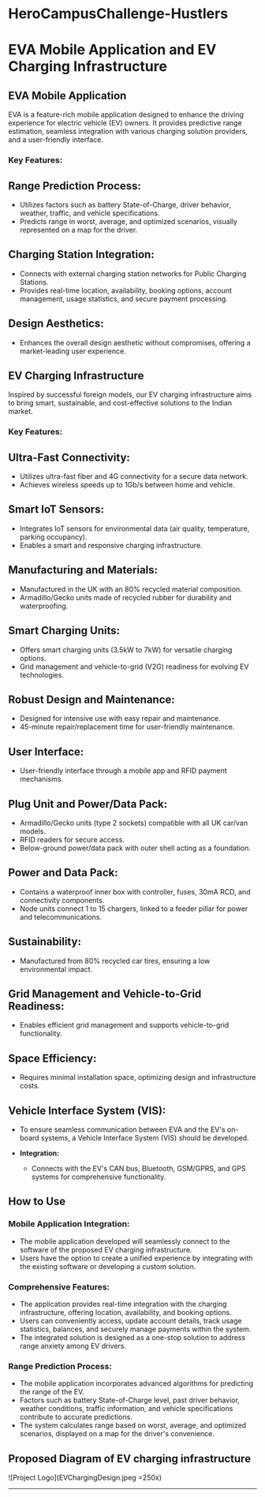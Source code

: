 # HeroCampusChallenge-Hustlers
# EVA Mobile Application and EV Charging Infrastructure

## EVA Mobile Application

EVA is a feature-rich mobile application designed to enhance the driving experience for electric vehicle (EV) owners. It provides predictive range estimation, seamless integration with various charging solution providers, and a user-friendly interface.

### Key Features:

## **Range Prediction Process:**
  - Utilizes factors such as battery State-of-Charge, driver behavior, weather, traffic, and vehicle specifications.
  - Predicts range in worst, average, and optimized scenarios, visually represented on a map for the driver.

 ## **Charging Station Integration:**
  - Connects with external charging station networks for Public Charging Stations.
  - Provides real-time location, availability, booking options, account management, usage statistics, and secure payment processing.

 ## **Design Aesthetics:**
  - Enhances the overall design aesthetic without compromises, offering a market-leading user experience.

## EV Charging Infrastructure

Inspired by successful foreign models, our EV charging infrastructure aims to bring smart, sustainable, and cost-effective solutions to the Indian market.

### Key Features:
## Ultra-Fast Connectivity:
- Utilizes ultra-fast fiber and 4G connectivity for a secure data network.
- Achieves wireless speeds up to 1Gb/s between home and vehicle.

## Smart IoT Sensors:
- Integrates IoT sensors for environmental data (air quality, temperature, parking occupancy).
- Enables a smart and responsive charging infrastructure.

## Manufacturing and Materials:
- Manufactured in the UK with an 80% recycled material composition.
- Armadillo/Gecko units made of recycled rubber for durability and waterproofing.

## Smart Charging Units:
- Offers smart charging units (3.5kW to 7kW) for versatile charging options.
- Grid management and vehicle-to-grid (V2G) readiness for evolving EV technologies.

## Robust Design and Maintenance:
- Designed for intensive use with easy repair and maintenance.
- 45-minute repair/replacement time for user-friendly maintenance.

## User Interface:
- User-friendly interface through a mobile app and RFID payment mechanisms.

## Plug Unit and Power/Data Pack:
- Armadillo/Gecko units (type 2 sockets) compatible with all UK car/van models.
- RFID readers for secure access.
- Below-ground power/data pack with outer shell acting as a foundation.

## Power and Data Pack:
- Contains a waterproof inner box with controller, fuses, 30mA RCD, and connectivity components.
- Node units connect 1 to 15 chargers, linked to a feeder pillar for power and telecommunications.


## **Sustainability:**
  - Manufactured from 80% recycled car tires, ensuring a low environmental impact.

## **Grid Management and Vehicle-to-Grid Readiness:**
  - Enables efficient grid management and supports vehicle-to-grid functionality.

## **Space Efficiency:**
  - Requires minimal installation space, optimizing design and infrastructure costs.

## Vehicle Interface System (VIS):
- To ensure seamless communication between EVA and the EV's on-board systems, a Vehicle Interface System (VIS) should be developed.

- **Integration:**
  - Connects with the EV's CAN bus, Bluetooth, GSM/GPRS, and GPS systems for comprehensive functionality.
  

## How to Use

### Mobile Application Integration:
- The mobile application developed will seamlessly connect to the software of the proposed EV charging infrastructure.
- Users have the option to create a unified experience by integrating with the existing software or developing a custom solution.
  
### Comprehensive Features:
- The application provides real-time integration with the charging infrastructure, offering location, availability, and booking options.
- Users can conveniently access, update account details, track usage statistics, balances, and securely manage payments within the system.
- The integrated solution is designed as a one-stop solution to address range anxiety among EV drivers.

### Range Prediction Process:
- The mobile application incorporates advanced algorithms for predicting the range of the EV.
- Factors such as battery State-of-Charge level, past driver behavior, weather conditions, traffic information, and vehicle specifications contribute to accurate predictions.
- The system calculates range based on worst, average, and optimized scenarios, displayed on a map for the driver's convenience.

## Proposed Diagram of EV charging infrastructure
![Project Logo](EVChargingDesign.jpeg =250x)





---


